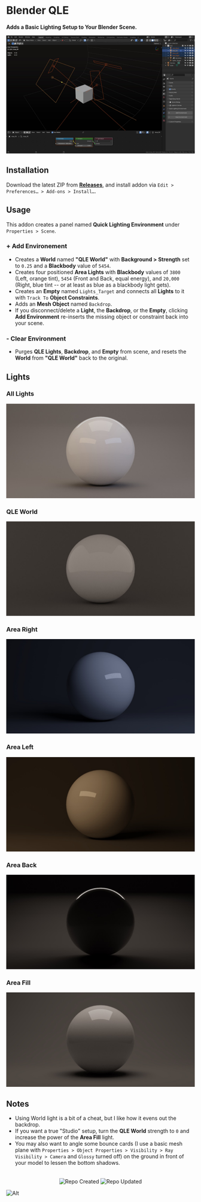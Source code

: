 # Blender QLE

**Adds a Basic Lighting Setup to Your Blender Scene.**

![Blender QLE Screenshot](https://github.com/don1138/blender-qle/blob/master/blender-qle.jpg)

## Installation

Download the latest ZIP from [**Releases**](https://github.com/don1138/blender-qle/releases), and install addon via `Edit > Preferences… > Add-ons > Install…`.

## Usage

This addon creates a panel named **Quick Lighting Environment** under ``Properties > Scene``.

### + Add Environement
   + Creates a **World** named **"QLE World"** with **Background > Strength** set to `0.25` and a **Blackbody** value of `5454`.
   + Creates four positioned **Area Lights** with **Blackbody** values of `3800` (Left, orange tint), `5454` (Front and Back, equal energy), and `20,000` (Right, blue tint -- or at least as blue as a blackbody light gets). 
   + Creates an **Empty** named `Lights_Target` and connects all **Lights** to it with ``Track To`` **Object Constraints**.
   + Adds an **Mesh Object** named `Backdrop`.
   + If you disconnect/delete a **Light**, the **Backdrop**, or the **Empty**, clicking **Add Environment** re-inserts the missing object or constraint back into your scene.

### - Clear Environment
   + Purges **QLE Lights**, **Backdrop**, and **Empty** from scene, and resets the **World** from **"QLE World"** back to the original.

## Lights

### All Lights
![QLE - All Lights](https://github.com/don1138/blender-qle/blob/master/imx/QLE-00.jpg)
### QLE World
![QLE - QLE World](https://github.com/don1138/blender-qle/blob/master/imx/QLE-01.jpg)
### Area Right
![QLE - Area Right](https://github.com/don1138/blender-qle/blob/master/imx/QLE-02.jpg)
### Area Left
![QLE - Area Left](https://github.com/don1138/blender-qle/blob/master/imx/QLE-03.jpg)
### Area Back
![QLE - Area Back](https://github.com/don1138/blender-qle/blob/master/imx/QLE-04.jpg)
### Area Fill
![QLE - Area Fill](https://github.com/don1138/blender-qle/blob/master/imx/QLE-05.jpg)

## Notes
- Using World light is a bit of a cheat, but I like how it evens out the backdrop.
- If you want a true "Studio" setup, turn the **QLE World** strength to `0` and increase the power of the **Area Fill** light.
- You may also want to angle some bounce cards (I use a basic mesh plane with `Properties > Object Properties > Visibility > Ray Visibility > Camera` and `Glossy` turned off) on the ground in front of your model to lessen the bottom shadows.
<br><br>

<p align="center">
  <img align="center" src="https://badges.pufler.dev/created/don1138/blender-qle?style=for-the-badge&colorA=222&colorB=48684b" alt="Repo Created">
  <img align="center" src="https://badges.pufler.dev/updated/don1138/blender-qle?style=for-the-badge&colorA=222&colorB=48684b" alt="Repo Updated">
</p>

![Alt](https://repobeats.axiom.co/api/embed/e7313fc8115e168686e43e209cb5138dbb64f20a.svg "Repobeats analytics image")
